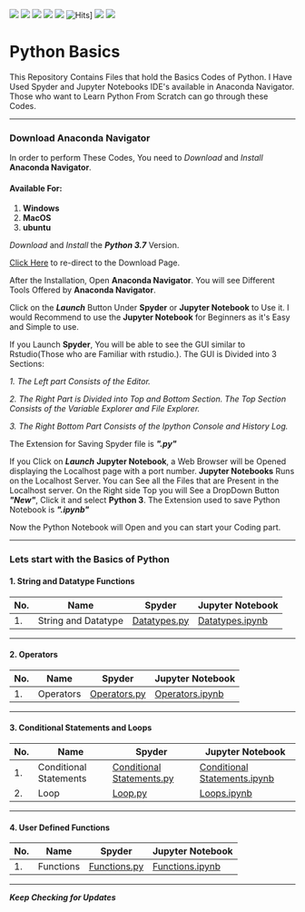 ![](https://img.shields.io/github/followers/pravinknr?label=Follow%40pravinknr&style=social)
![](https://img.shields.io/github/forks/pravinknr/Python-Basics?label=Fork&style=social)
![](https://img.shields.io/github/stars/pravinknr/Python-Basics?style=social)
![](https://img.shields.io/github/watchers/pravinknr/Python-Basics?style=social)
![](https://img.shields.io/github/issues/pravinknr/Python-Basics)
![Hits](https://hits.seeyoufarm.com/api/count/incr/badge.svg?url=https://pravinknr.github.io/Python-Basics/)]
![](https://img.shields.io/github/repo-size/pravinknr/Python-Basics)
![](https://img.shields.io/github/languages/code-size/pravinknr/Python-Basics)

# Python Basics
 This Repository Contains Files that hold the Basics Codes of Python. I Have Used Spyder and Jupyter Notebooks IDE's available in Anaconda Navigator. Those who want to Learn Python From Scratch can go through these Codes.

***

### Download Anaconda Navigator

In order to perform These Codes, You need to *Download* and *Install* **Anaconda Navigator**.

#### Available For:
1. **Windows**
2. **MacOS**
3. **ubuntu**

*Download* and *Install* the **_Python 3.7_** Version.

[Click Here](https://www.anaconda.com/products/individual) to re-direct to the Download Page.

After the Installation, Open **Anaconda Navigator**. You will see Different Tools Offered by **Anaconda Navigator**. 

Click on the **_Launch_** Button Under **Spyder** or **Jupyter Notebook** to Use it. I would Recommend to use the **Jupyter Notebook** for Beginners as it's Easy and Simple to use.

If you Launch **Spyder**, You will be able to see the GUI similar to Rstudio(Those who are Familiar with rstudio.). The GUI is Divided into 3 Sections:

*1. The Left part Consists of the Editor.*

*2. The Right Part is Divided into Top and Bottom Section. The Top Section Consists of the Variable Explorer and File Explorer.*

*3. The Right Bottom Part Consists of the Ipython Console and History Log.*

The Extension for Saving Spyder file is **_".py"_**

If you Click on **_Launch_** **Jupyter Notebook**, a Web Browser will be Opened displaying the Localhost page with a port number. **Jupyter Notebooks** Runs on the Localhost Server. You can See all the Files that are Present in the Localhost server. On the Right side Top you will See a DropDown Button **_"New"_**, Click it and select **Python 3**. The Extension used to save Python Notebook is **_".ipynb"_**

Now the Python Notebook will Open and you can start your Coding part.

*** 

### Lets start with the Basics of Python

#### 1. String and Datatype Functions

| No. | Name | Spyder | Jupyter Notebook|
| --- | --- | --- | --- |
| 1. | String and Datatype | [Datatypes.py](https://github.com/pravinknr/Python-Basics/blob/master/1.String%20and%20Datatype%20Functions/Datatypes.py) | [Datatypes.ipynb](https://github.com/pravinknr/Python-Basics/blob/master/1.String%20and%20Datatype%20Functions/Datatypes.ipynb) |

***

#### 2. Operators

| No. | Name | Spyder | Jupyter Notebook|
| --- | --- | --- | --- |
| 1. | Operators | [Operators.py](https://github.com/pravinknr/Python-Basics/blob/master/2.%20Operators/Operators.py) | [Operators.ipynb](https://github.com/pravinknr/Python-Basics/blob/master/2.%20Operators/Operators.ipynb) |

***

#### 3. Conditional Statements and Loops

| No. | Name | Spyder | Jupyter Notebook|
| --- | --- | --- | --- |
| 1. | Conditional Statements | [Conditional Statements.py](https://github.com/pravinknr/Python-Basics/blob/master/3.%20Conditional%20Statements%20and%20Loops/Conditional%20Statements.py) | [Conditional Statements.ipynb](https://github.com/pravinknr/Python-Basics/blob/master/3.%20Conditional%20Statements%20and%20Loops/Conditional%20Statements.py) |
| 2. | Loop | [Loop.py](https://github.com/pravinknr/Python-Basics/blob/master/3.%20Conditional%20Statements%20and%20Loops/Loop.py) | [Loops.ipynb](https://github.com/pravinknr/Python-Basics/blob/master/3.%20Conditional%20Statements%20and%20Loops/Loops.ipynb) |


***

#### 4. User Defined Functions

| No. | Name | Spyder | Jupyter Notebook|
| --- | --- | --- | --- |
| 1. | Functions | [Functions.py](https://github.com/pravinknr/Python-Basics/blob/master/4.%20User%20Defined%20Functions/Functions.py) | [Functions.ipynb](https://github.com/pravinknr/Python-Basics/blob/master/4.%20User%20Defined%20Functions/Functions.ipynb) |

***

**_Keep Checking for Updates_**